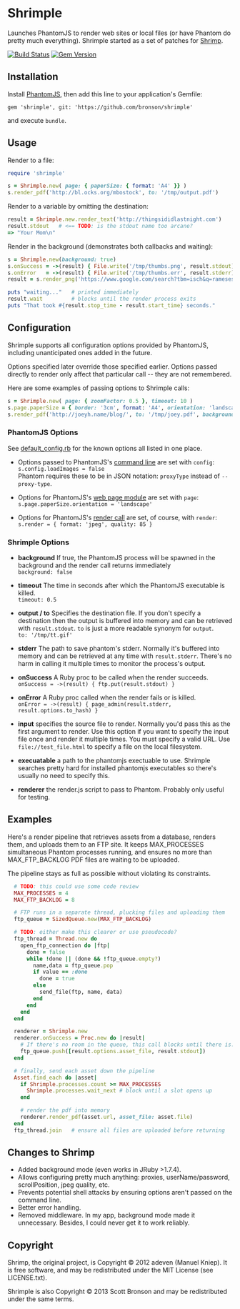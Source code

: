 # Shrimple

Launches PhantomJS to render web sites or local files (or have
Phantom do pretty much everything).
Shrimple started as a set of patches for [Shrimp](https://github.com/adjust/shrimp).

[![Build Status](https://travis-ci.org/bronson/shrimple.svg?branch=master)](https://travis-ci.org/bronson/shrimple)
[![Gem Version](https://badge.fury.io/rb/shrimple.svg)](http://badge.fury.io/rb/shrimple)


## Installation

Install [PhantomJS](http://phantomjs.org/download.html), then add this line to your application's Gemfile:

    gem 'shrimple', git: 'https://github.com/bronson/shrimple'

and execute `bundle`.

## Usage

Render to a file:

```ruby
require 'shrimple'

s = Shrimple.new( page: { paperSize: { format: 'A4' }} )
s.render_pdf('http://bl.ocks.org/mbostock', to: '/tmp/output.pdf')
```

Render to a variable by omitting the destination:

```ruby
result = Shrimple.new.render_text('http://thingsididlastnight.com')
result.stdout   # <== TODO: is the stdout name too arcane?
=> "Your Mom\n"
```

Render in the background (demonstrates both callbacks and waiting):

```ruby
s = Shrimple.new(background: true)
s.onSuccess = ->(result) { File.write('/tmp/thumbs.png', result.stdout) }
s.onError   = ->(result) { File.write('/tmp/thumbs.err', result.stderr) }
result = s.render_png('https://www.google.com/search?tbm=isch&q=rameses%20b%20wallpaper')

puts "waiting..."   # printed immediately
result.wait         # blocks until the render process exits
puts "That took #{result.stop_time - result.start_time} seconds."
```


## Configuration

Shrimple supports all configuration options provided by PhantomJS,
including unanticipated ones added in the future.

Options specified later override those specified earlier.
Options passed directly to render only affect that particular call -- they are not remembered.

Here are some examples of passing options to Shrimple calls:

```ruby
s = Shrimple.new( page: { zoomFactor: 0.5 }, timeout: 10 )
s.page.paperSize = { border: '3cm', format: 'A4', orientation: 'landscape' }
s.render_pdf('http://joeyh.name/blog/', to: '/tmp/joey.pdf', background: true)
```

### PhantomJS Options

See [default_config.rb](https://github.com/bronson/shrimple/blob/master/lib/shrimple/default_config.rb)
for the known options all listed in one place.

* Options passed to PhantomJS's [command line](http://phantomjs.org/api/command-line.html) are set with `config`:<br>
`s.config.loadImages = false`<br>
Phantom requires these to be in JSON notation: `proxyType` instead of `--proxy-type`.

* Options for PhantomJS's [web page module](http://phantomjs.org/api/webpage/) are set with `page`:<br>
`s.page.paperSize.orientation = 'landscape'`

* Options for PhantomJS's [render call](http://phantomjs.org/api/webpage/method/render.html) are set, of course, with `render`:<br>
`s.render = { format: 'jpeg', quality: 85 }`

### Shrimple Options

- **background** If true, the PhantomJS process will be spawned in the background
  and the render call returns immediately<br>
  `background: false`

- **timeout** The time in seconds after which the PhantomJS executable is killed.<br>
  `timeout: 0.5`

- **output / to** Specifies the destination file.  If you don't specify a destination
  then the output is buffered into memory and can be retrieved with `result.stdout`.
  `to` is just a more readable synonym for `output`.<br>
  `to: '/tmp/tt.gif'`

- **stderr** The path to save phantom's stderr.  Normally it's buffered into memory
  and can be retrieved at any time with `result.stderr`.  There's no harm in calling
  it multiple times to monitor the process's output.

- **onSuccess** A Ruby proc to be called when the render succeeds.<br>
  `onSuccess = ->(result) { ftp.put(result.stdout) }`

- **onError** A Ruby proc called when the render fails or is killed.<br>
  `onError = ->(result) { page_admin(result.stderr, result.options.to_hash) }`

- **input** specifies the source file to render.  Normally you'd pass this as the first
  argument to render.  Use this option if you want to specify the input file once and render it multiple times.
  You must specify a valid URL.  Use `file://test_file.html` to specify a file on the local filesystem.

- **execuatable** a path to the phantomjs exectuable to use.  Shrimple searches
  pretty hard for installed phantomjs executables so there's usually no need
  to specify this.

- **renderer** the render.js script to pass to Phantom.  Probably only useful for testing.

## Examples

Here's a render pipeline that retrieves assets from a database, renders them, and
uploads them to an FTP site.  It keeps MAX_PROCESSES simultaneous
Phantom processes running, and ensures no more than MAX_FTP_BACKLOG PDF files are waiting
to be uploaded.

The pipeline stays as full as possible without violating its constraints.

```ruby
  # TODO: this could use some code review
  MAX_PROCESSES = 4
  MAX_FTP_BACKLOG = 8

  # FTP runs in a separate thread, plucking files and uploading them
  ftp_queue = SizedQueue.new(MAX_FTP_BACKLOG)

  # TODO: either make this clearer or use pseudocode?
  ftp_thread = Thread.new do
    open_ftp_connection do |ftp|
      done = false
      while !done || (done && !ftp_queue.empty?)
        name,data = ftp_queue.pop
        if value == :done
          done = true
        else
          send_file(ftp, name, data)
        end
      end
    end
  end

  renderer = Shrimple.new
  renderer.onSuccess = Proc.new do |result|
    # If there's no room in the queue, this call blocks until there is.
    ftp_queue.push([result.options.asset_file, result.stdout])
  end

  # finally, send each asset down the pipeline
  Asset.find_each do |asset|
    if Shrimple.processes.count >= MAX_PROCESSES
      Shrimple.processes.wait_next # block until a slot opens up
    end

    # render the pdf into memory
    renderer.render_pdf(asset.url, asset_file: asset.file)
  end
  ftp_thread.join   # ensure all files are uploaded before returning
```


## Changes to Shrimp

- Added background mode (even works in JRuby >1.7.4).
- Allows configuring pretty much anything: proxies, userName/password, scrollPosition, jpeg quality, etc.
- Prevents potential shell attacks by ensuring options aren't passed on the command line.
- Better error handling.
- Removed middleware.  In my app, background mode made it unnecessary.  Besides, I could never get it to work reliably.


## Copyright

Shrimp, the original project, is Copyright © 2012 adeven (Manuel Kniep).
It is free software, and may be redistributed under the MIT License (see LICENSE.txt).

Shrimple is also Copyright © 2013 Scott Bronson and may be redistributed under the same terms.
